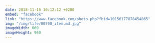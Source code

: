 ```yaml
---
date: 2018-11-16 10:12:12 +0200
embed: "facebook"
link: "https://www.facebook.com/photo.php?fbid=10156177878454865"
img: "/img/life/00700_item.md.jpg"
imageWidth: 669
imageHeight: 960
---
```

